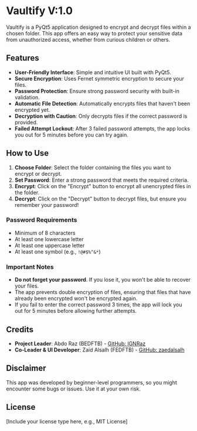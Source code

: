 # Vaultify V:1.0

Vaultify is a PyQt5 application designed to encrypt and decrypt files within a chosen folder. This app offers an easy way to protect your sensitive data from unauthorized access, whether from curious children or others.

## Features

- **User-Friendly Interface**: Simple and intuitive UI built with PyQt5.
- **Secure Encryption**: Uses Fernet symmetric encryption to secure your files.
- **Password Protection**: Ensure strong password security with built-in validation.
- **Automatic File Detection**: Automatically encrypts files that haven't been encrypted yet.
- **Decryption with Caution**: Only decrypts files if the correct password is provided.
- **Failed Attempt Lockout**: After 3 failed password attempts, the app locks you out for 5 minutes before you can try again.

## How to Use

1. **Choose Folder**: Select the folder containing the files you want to encrypt or decrypt.
2. **Set Password**: Enter a strong password that meets the required criteria.
3. **Encrypt**: Click on the "Encrypt" button to encrypt all unencrypted files in the folder.
4. **Decrypt**: Click on the "Decrypt" button to decrypt files, but ensure you remember your password!

### Password Requirements
- Minimum of 8 characters
- At least one lowercase letter
- At least one uppercase letter
- At least one symbol (e.g., `!@#$%^&*`)

### Important Notes
- **Do not forget your password**. If you lose it, you won't be able to recover your files.
- The app prevents double encryption of files, ensuring that files that have already been encrypted won't be encrypted again.
- If you fail to enter the correct password 3 times, the app will lock you out for 5 minutes before allowing further attempts.

## Credits

- **Project Leader**: Abdo Raz (BEDFTB) - [GitHub: IGNRaz](https://github.com/IGNRaz)
- **Co-Leader & UI Developer**: Zaid Alsalh (FEDFTB) - [GitHub: zaedalsalh](https://github.com/zaedalsalh)

## Disclaimer

This app was developed by beginner-level programmers, so you might encounter some bugs or issues. Use it at your own risk.

## License

[Include your license type here, e.g., MIT License]
